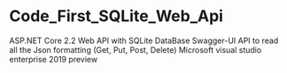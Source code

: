 # Code_First_SQLite_Web_Api
ASP.NET Core 2.2 Web API with SQLite DataBase
Swagger-UI API to read all the Json formatting (Get, Put, Post, Delete)
Microsoft visual studio enterprise 2019 preview

